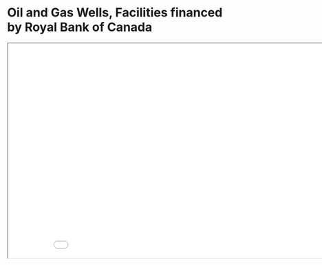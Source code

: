 # Oil and Gas Wells, Facilities financed by Royal Bank of Canada


<iframe src="maptestv37.html" height="500" width="900"></iframe>
